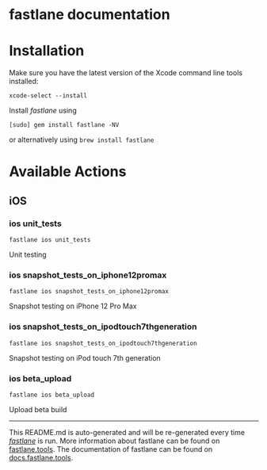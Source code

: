 fastlane documentation
================
# Installation

Make sure you have the latest version of the Xcode command line tools installed:

```
xcode-select --install
```

Install _fastlane_ using
```
[sudo] gem install fastlane -NV
```
or alternatively using `brew install fastlane`

# Available Actions
## iOS
### ios unit_tests
```
fastlane ios unit_tests
```
Unit testing
### ios snapshot_tests_on_iphone12promax
```
fastlane ios snapshot_tests_on_iphone12promax
```
Snapshot testing on iPhone 12 Pro Max
### ios snapshot_tests_on_ipodtouch7thgeneration
```
fastlane ios snapshot_tests_on_ipodtouch7thgeneration
```
Snapshot testing on iPod touch 7th generation
### ios beta_upload
```
fastlane ios beta_upload
```
Upload beta build

----

This README.md is auto-generated and will be re-generated every time [_fastlane_](https://fastlane.tools) is run.
More information about fastlane can be found on [fastlane.tools](https://fastlane.tools).
The documentation of fastlane can be found on [docs.fastlane.tools](https://docs.fastlane.tools).
